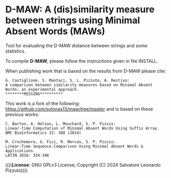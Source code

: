 D-MAW: A (dis)similarity measure between strings using Minimal Absent Words (MAWs)
===

Tool for evaluating the D-MAW distance between strings and some statistics.

To compile <b>D-MAW</b>, please follow the instructions given in file INSTALL.

When publishing work that is based on the results from D-MAW please cite:
```
G. Castiglione, S. Mantaci, S. L. Pizzuto, A. Restivo:
A comparison between similarity measures based on Minimal Absent Words: an experimental approach. 
********MISSING**********
```

This work is a fork of the following: https://github.com/solonas13/maw/tree/master and is based on these previous works:
```
C. Barton, A. Heliou, L. Mouchard, S. P. Pissis:
Linear-time Computation of Minimal Absent Words Using Suffix Array. 
BMC Bioinformatics 15: 388 (2014)
```
```
M. Crochemore, G. Fici, R. Mercas, S. P. Pissis:
Linear-Time Sequence Comparison Using Minimal Absent Words & Applications. 
LATIN 2016: 334-346
```

((((<b>License</b>: GNU GPLv3 License; Copyright (C) 2024 Salvatore Leonardo Pizzuto))))
